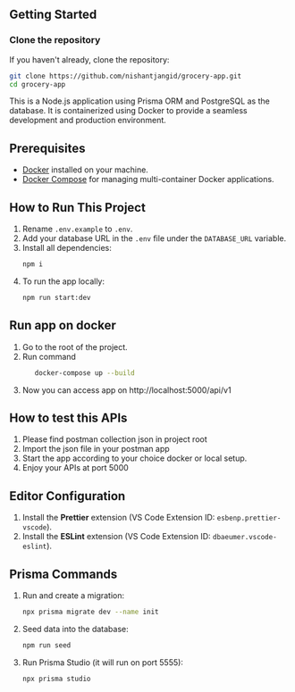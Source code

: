 ## Getting Started

### Clone the repository

If you haven't already, clone the repository:

```bash
git clone https://github.com/nishantjangid/grocery-app.git
cd grocery-app
```

This is a Node.js application using Prisma ORM and PostgreSQL as the database. It is containerized using Docker to provide a seamless development and production environment.

## Prerequisites

- [Docker](https://www.docker.com/products/docker-desktop) installed on your machine.
- [Docker Compose](https://docs.docker.com/compose/install/) for managing multi-container Docker applications.

## How to Run This Project

1. Rename `.env.example` to `.env`.
2. Add your database URL in the `.env` file under the `DATABASE_URL` variable.
3. Install all dependencies:
   ```bash
   npm i
   ```
4. To run the app locally:
   ```bash
   npm run start:dev
   ```
## Run app on docker
1. Go to the root of the project.
2. Run command
   ```bash
      docker-compose up --build
   ```
3. Now you can access app on http://localhost:5000/api/v1

## How to test this APIs
1. Please find postman collection json in project root
2. Import the json file in your postman app
3. Start the app according to your choice docker or local setup.
4. Enjoy your APIs at port 5000

## Editor Configuration

1. Install the **Prettier** extension (VS Code Extension ID: `esbenp.prettier-vscode`).
2. Install the **ESLint** extension (VS Code Extension ID: `dbaeumer.vscode-eslint`).

## Prisma Commands

1. Run and create a migration:
   ```bash
   npx prisma migrate dev --name init
   ```
2. Seed data into the database:
   ```bash
   npm run seed
   ```
3. Run Prisma Studio (it will run on port 5555):
   ```bash
   npx prisma studio
   ```
